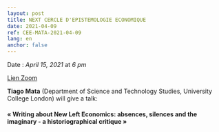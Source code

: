 ```yaml
---
layout: post
title: NEXT CERCLE D'EPISTEMOLOGIE ECONOMIQUE
date: 2021-04-09
ref: CEE-MATA-2021-04-09
lang: en
anchor: false
---
```


<i class="fas fa-table"></i> Date : _April 15, 2021_ at _6 pm_

<i class="fas fa-video"></i> [Lien Zoom](https://zoom.univ-paris1.fr/j/98552299655?pwd=dERPSmE2cWZlTFFEcW9tY1ArVm5jUT09)

**Tiago Mata** (Department of Science and Technology Studies, University College London) will give a talk:

#### « Writing about New Left Economics:  absences, silences and the imaginary - a historiographical critique »

